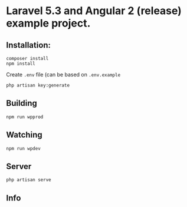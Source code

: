 # Laravel 5.3 and Angular 2 (release) example project.

## Installation:

```
composer install
npm install
```
Create `.env` file (can be based on `.env.example`
```
php artisan key:generate
```

## Building

```
npm run wpprod
```

## Watching

```
npm run wpdev
```

## Server

```
php artisan serve
```

## Info

